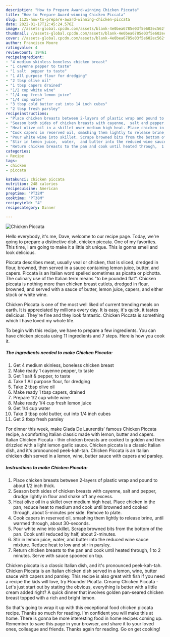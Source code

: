 ```yaml
---
description: "How to Prepare Award-winning Chicken Piccata"
title: "How to Prepare Award-winning Chicken Piccata"
slug: 1125-how-to-prepare-award-winning-chicken-piccata
date: 2022-01-17T12:45:24.576Z
image: //assets-global.cpcdn.com/assets/blank-4e0bea6785e03f5e602ec562f230caae08da540cada707380b4fe1bbebba43da.png
thumbnail: //assets-global.cpcdn.com/assets/blank-4e0bea6785e03f5e602ec562f230caae08da540cada707380b4fe1bbebba43da.png
cover: //assets-global.cpcdn.com/assets/blank-4e0bea6785e03f5e602ec562f230caae08da540cada707380b4fe1bbebba43da.png
author: Francisco Moore
ratingvalue: 4
reviewcount: 19461
recipeingredient:
- "4 medium skinless boneless chicken breast"
- "1 cayenne pepper to taste"
- "1 salt  pepper to taste"
- "1 All purpose flour for dredging"
- "2 tbsp olive oil"
- "1 tbsp capers drained"
- "1/2 cup white wine"
- "1/4 cup fresh lemon juice"
- "1/4 cup water"
- "3 tbsp cold butter cut into 14 inch cubes"
- "2 tbsp fresh parsley"
recipeinstructions:
- "Place chicken breasts between 2-layers of plastic wrap and pound to about 1/2 inch thick."
- "Season both sides of chicken breasts with cayenne,  salt and pepper, drudge lightly in flour and shake off any excess."
- "Heat olive oil in a skillet over medium high heat. Place chicken in the pan, reduce heat to medium and cook until browned and cooked through,  about 5-minutes per side. Remove to plate."
- "Cook capers in reserved oil, smashing them lightly to release brine, until warmed through,  about 30-seconds."
- "Pour white wine into skillet. Scrape browned bits from the bottom of the pan. Cook until reduced by half, about 2-minutes."
- "Stir in lemon juice,  water,  and butter into the reduced wine sauce mixture. Reduce heat to low and stir in parsley."
- "Return chicken breasts to the pan and cook until heated through,  1 to 2 minutes. Serve with sauce spooned on top."
categories:
- Recipe
tags:
- chicken
- piccata

katakunci: chicken piccata 
nutrition: 248 calories
recipecuisine: American
preptime: "PT32M"
cooktime: "PT38M"
recipeyield: "4"
recipecategory: Dinner

---
```



![Chicken Piccata](//assets-global.cpcdn.com/assets/blank-4e0bea6785e03f5e602ec562f230caae08da540cada707380b4fe1bbebba43da.png)

Hello everybody, it's me, Dave, welcome to our recipe page. Today, we're going to prepare a distinctive dish, chicken piccata. One of my favorites. This time, I am going to make it a little bit unique. This is gonna smell and look delicious.

Piccata describes meat, usually veal or chicken, that is sliced, dredged in flour, browned, then served in a sauce containing lemon juice, butter, and capers. Piccata is an Italian word spelled sometimes as picatta or pichotta. The culinary use of the Italian term means &#34;to be pounded flat&#34;. Chicken piccata is nothing more than chicken breast cutlets, dredged in flour, browned, and served with a sauce of butter, lemon juice, capers, and either stock or white wine.

Chicken Piccata is one of the most well liked of current trending meals on earth. It is appreciated by millions every day. It is easy, it's quick, it tastes delicious. They're fine and they look fantastic. Chicken Piccata is something which I have loved my whole life.


To begin with this recipe, we have to prepare a few ingredients. You can have chicken piccata using 11 ingredients and 7 steps. Here is how you cook it.

<!--inarticleads1-->

##### The ingredients needed to make Chicken Piccata:

1. Get 4 medium skinless, boneless chicken breast
1. Make ready 1 cayenne pepper, to taste
1. Get 1 salt &amp; pepper, to taste
1. Take 1 All purpose flour, for dredging
1. Take 2 tbsp olive oil
1. Make ready 1 tbsp capers, drained
1. Prepare 1/2 cup white wine
1. Make ready 1/4 cup fresh lemon juice
1. Get 1/4 cup water
1. Take 3 tbsp cold butter, cut into 1/4 inch cubes
1. Get 2 tbsp fresh parsley


For dinner this week, make Giada De Laurentiis&#39; famous Chicken Piccata recipe, a comforting Italian classic made with lemon, butter and capers. Italian Chicken Piccata - thin chicken breasts are cooked to golden and then drizzled with a light lemon garlic sauce. Chicken piccata is a classic Italian dish, and it&#39;s pronounced peek-kah-tah. Chicken Piccata is an Italian chicken dish served in a lemon, wine, butter sauce with capers and parsley. 

<!--inarticleads2-->

##### Instructions to make Chicken Piccata:

1. Place chicken breasts between 2-layers of plastic wrap and pound to about 1/2 inch thick.
1. Season both sides of chicken breasts with cayenne,  salt and pepper, drudge lightly in flour and shake off any excess.
1. Heat olive oil in a skillet over medium high heat. Place chicken in the pan, reduce heat to medium and cook until browned and cooked through,  about 5-minutes per side. Remove to plate.
1. Cook capers in reserved oil, smashing them lightly to release brine, until warmed through,  about 30-seconds.
1. Pour white wine into skillet. Scrape browned bits from the bottom of the pan. Cook until reduced by half, about 2-minutes.
1. Stir in lemon juice,  water,  and butter into the reduced wine sauce mixture. Reduce heat to low and stir in parsley.
1. Return chicken breasts to the pan and cook until heated through,  1 to 2 minutes. Serve with sauce spooned on top.


Chicken piccata is a classic Italian dish, and it&#39;s pronounced peek-kah-tah. Chicken Piccata is an Italian chicken dish served in a lemon, wine, butter sauce with capers and parsley. This recipe is also great with fish if you need a recipe the kids will love, try Flounder Picatta. Creamy Chicken Piccata - Let&#39;s just start out by stating the obvious, everything is better with a little cream added right? A quick dinner that involves golden pan-seared chicken breast topped with a rich and bright lemon. 

So that's going to wrap it up with this exceptional food chicken piccata recipe. Thanks so much for reading. I'm confident you will make this at home. There is gonna be more interesting food in home recipes coming up. Remember to save this page in your browser, and share it to your loved ones, colleague and friends. Thanks again for reading. Go on get cooking!
